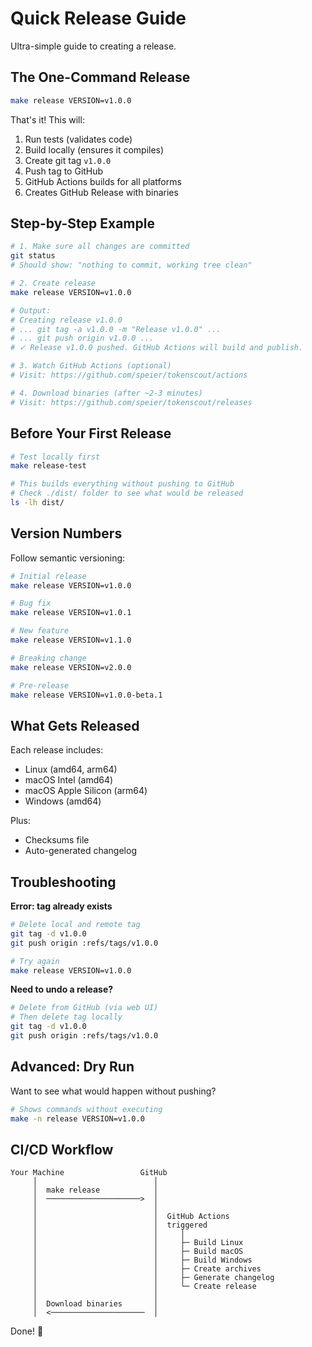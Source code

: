 # Quick Release Guide

Ultra-simple guide to creating a release.

## The One-Command Release

```bash
make release VERSION=v1.0.0
```

That's it! This will:
1. Run tests (validates code)
2. Build locally (ensures it compiles)
3. Create git tag `v1.0.0`
4. Push tag to GitHub
5. GitHub Actions builds for all platforms
6. Creates GitHub Release with binaries

## Step-by-Step Example

```bash
# 1. Make sure all changes are committed
git status
# Should show: "nothing to commit, working tree clean"

# 2. Create release
make release VERSION=v1.0.0

# Output:
# Creating release v1.0.0
# ... git tag -a v1.0.0 -m "Release v1.0.0" ...
# ... git push origin v1.0.0 ...
# ✓ Release v1.0.0 pushed. GitHub Actions will build and publish.

# 3. Watch GitHub Actions (optional)
# Visit: https://github.com/speier/tokenscout/actions

# 4. Download binaries (after ~2-3 minutes)
# Visit: https://github.com/speier/tokenscout/releases
```

## Before Your First Release

```bash
# Test locally first
make release-test

# This builds everything without pushing to GitHub
# Check ./dist/ folder to see what would be released
ls -lh dist/
```

## Version Numbers

Follow semantic versioning:

```bash
# Initial release
make release VERSION=v1.0.0

# Bug fix
make release VERSION=v1.0.1

# New feature
make release VERSION=v1.1.0

# Breaking change
make release VERSION=v2.0.0

# Pre-release
make release VERSION=v1.0.0-beta.1
```

## What Gets Released

Each release includes:
- Linux (amd64, arm64)
- macOS Intel (amd64)
- macOS Apple Silicon (arm64)
- Windows (amd64)

Plus:
- Checksums file
- Auto-generated changelog

## Troubleshooting

**Error: tag already exists**
```bash
# Delete local and remote tag
git tag -d v1.0.0
git push origin :refs/tags/v1.0.0

# Try again
make release VERSION=v1.0.0
```

**Need to undo a release?**
```bash
# Delete from GitHub (via web UI)
# Then delete tag locally
git tag -d v1.0.0
git push origin :refs/tags/v1.0.0
```

## Advanced: Dry Run

Want to see what would happen without pushing?

```bash
# Shows commands without executing
make -n release VERSION=v1.0.0
```

## CI/CD Workflow

```
Your Machine                 GitHub
     │                          │
     │  make release            │
     │  ─────────────────────>  │
     │                          │
     │                          │  GitHub Actions
     │                          │  triggered
     │                          │     │
     │                          │     ├─ Build Linux
     │                          │     ├─ Build macOS
     │                          │     ├─ Build Windows
     │                          │     ├─ Create archives
     │                          │     ├─ Generate changelog
     │                          │     └─ Create release
     │                          │
     │  Download binaries       │
     │  <─────────────────────  │
```

Done! 🚀
